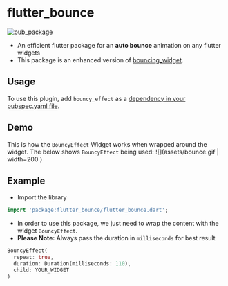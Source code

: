 # flutter_bounce

[![pub_package](https://img.shields.io/pub/v/flutter_bounce)](https://pub.dev/packages/flutter_bounce)

- An efficient flutter package for an **auto bounce** animation on any flutter widgets 
- This package is an enhanced version of [bouncing_widget](https://pub.dev/packages/bouncing_widget).

## Usage

To use this plugin, add `bouncy_effect` as a [dependency in your pubspec.yaml file](https://flutter.dev/docs/development/packages-and-plugins/using-packages).

## Demo

This is how the `BouncyEffect` Widget works when wrapped around the widget. The below shows `BouncyEffect` being used:
![](assets/bounce.gif | width=200 )

## Example

- Import the library

```dart
import 'package:flutter_bounce/flutter_bounce.dart';
```

- In order to use this package, we just need to wrap the content with the widget `BouncyEffect`.
- **Please Note:** Always pass the duration in `milliseconds` for best result

```dart
BouncyEffect(
  repeat: true,
  duration: Duration(milliseconds: 110),
  child: YOUR_WIDGET
)
```




